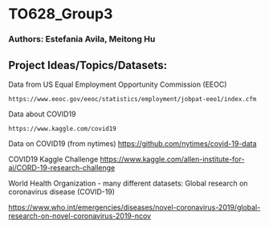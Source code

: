 # TO628_Group3

### Authors: Estefania Avila, Meitong Hu

## Project Ideas/Topics/Datasets:

Data from US Equal Employment Opportunity Commission (EEOC)

    https://www.eeoc.gov/eeoc/statistics/employment/jobpat-eeo1/index.cfm
    
Data about COVID19

    https://www.kaggle.com/covid19
    
Data on COVID19 (from nytimes)
    https://github.com/nytimes/covid-19-data


COVID19 Kaggle Challenge
    https://www.kaggle.com/allen-institute-for-ai/CORD-19-research-challenge
    
World Health Organization - many different datasets: Global research on coronavirus disease (COVID-19)

  https://www.who.int/emergencies/diseases/novel-coronavirus-2019/global-research-on-novel-coronavirus-2019-ncov

